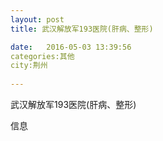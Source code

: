 ```yaml
--- 
layout: post 
title: 武汉解放军193医院(肝病、整形)

date:   2016-05-03 13:39:56 
categories:其他  
city:荆州
  
--- 
```

   
武汉解放军193医院(肝病、整形)

信息

